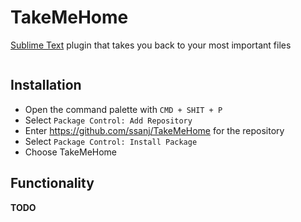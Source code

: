 # TakeMeHome

[Sublime Text](https://www.sublimetext.com/) plugin that takes you back to your most important files

![]()

## Installation

- Open the command palette with `CMD + SHIT + P`
- Select `Package Control: Add Repository`
- Enter https://github.com/ssanj/TakeMeHome for the repository
- Select `Package Control: Install Package`
- Choose TakeMeHome


## Functionality


**TODO**

